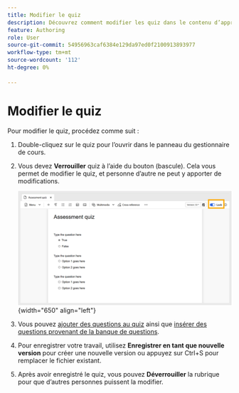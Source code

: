 ```yaml
---
title: Modifier le quiz
description: Découvrez comment modifier les quiz dans le contenu d’apprentissage et de formation
feature: Authoring
role: User
source-git-commit: 54956963caf6384e129da97ed0f2100913893977
workflow-type: tm+mt
source-wordcount: '112'
ht-degree: 0%

---
```


# Modifier le quiz

Pour modifier le quiz, procédez comme suit :

1. Double-cliquez sur le quiz pour l’ouvrir dans le panneau du gestionnaire de cours.
1. Vous devez **Verrouiller** quiz à l’aide du bouton (bascule). Cela vous permet de modifier le quiz, et personne d’autre ne peut y apporter de modifications.

   ![](assets/quiz-lock.png){width="650" align="left"}

1. Vous pouvez [ajouter des questions au quiz](./quiz-insert-questions.md) ainsi que [insérer des questions provenant de la banque de questions](./insert-questions.md).
1. Pour enregistrer votre travail, utilisez **Enregistrer en tant que nouvelle version** pour créer une nouvelle version ou appuyez sur Ctrl+S pour remplacer le fichier existant.
1. Après avoir enregistré le quiz, vous pouvez **Déverrouiller** la rubrique pour que d’autres personnes puissent la modifier.

